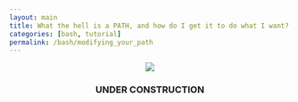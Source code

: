 ```yaml
---
layout: main
title: What the hell is a PATH, and how do I get it to do what I want?
categories: [bash, tutorial]
permalink: /bash/modifying_your_path
---
```



<center><img src="{{ site.url }}/images/under_construction.jpeg"></center>
<center><h3>UNDER CONSTRUCTION</h3></center>
<br>
<br>
